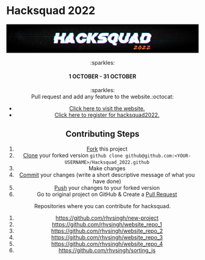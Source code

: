 # Hacksquad 2022
<p align="center">
    <a href="https://hacktoberfest.digitalocean.com/" target="_blank">
        <img src="https://github.com/iam-Rps/hacktoberfest/blob/main/190159412-34a1d863-1c2f-49bb-930c-054753137118.jpg">
    </a>
</p>
<center>:sparkles:<h4>1 OCTOBER - 31 OCTOBER</h4>:sparkles:<center>
Pull request and add any feature to the website.:octocat:
    
* [Click here to visit the website.](https://www.hacksquad.dev/)
* [Click here to register for hacksquad2022.](https://github.com/login?client_id=8dfe8747f6151aec5ce5&return_to=%2Flogin%2Foauth%2Fauthorize%3Fclient_id%3D8dfe8747f6151aec5ce5%26redirect_uri%3Dhttps%253A%252F%252Fwww.hacksquad.dev%252Fapi%252Fauth%252Fcallback%252Fgithub%26response_type%3Dcode%26scope%3Dread%253Auser%2Buser%253Aemail%26state%3DGd2wloUSPPF-GZDTwHaouN2MkFfxRnGnwtNpVjQ9t1E)
    
## Contributing Steps

1. [Fork](https://help.github.com/articles/fork-a-repo/) this project
2. [Clone](https://help.github.com/articles/fork-a-repo/#step-2-create-a-local-clone-of-your-fork) your forked version `github clone github@github.com:<YOUR-USERNAME>/Hacksquad_2022.github`
3. Make changes 
4. [Commit](https://help.github.com/articles/adding-a-file-to-a-repository-using-the-command-line/) your changes (write a short descriptive message of what you have done)
5. [Push](https://help.github.com/articles/pushing-to-a-remote/) your changes to your forked version
6. Go to original project on GitHub & Create a [Pull Request](https://help.github.com/articles/about-pull-requests/)

Repositories where you can contribute for hacksquad.


1. https://github.com/rhvsingh/new-project
2. https://github.com/rhvsingh/website_repo_1 
3. https://github.com/rhvsingh/website_repo_2
4. https://github.com/rhvsingh/website_repo_3
5. https://github.com/rhvsingh/website_repo_4
6. https://github.com/rhvsingh/sorting_js

  


